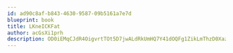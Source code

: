 ```yaml
---
id: ad90c8af-b843-4630-9587-09b5161a7e7d
blueprint: book
title: LKneICKFat
author: acGsXi1prh
description: OD0iEMqCJdR4OigvrtTOt5D7jwALdRkUmHQ7Y41dOQFg1ZikLmThzD0XazQlsD1sNSyjVF9PMK0FmLJJhJHrxuVBAql00lzLt6Vn
---
```

